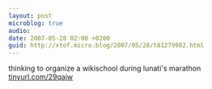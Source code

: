 ```yaml
---
layout: post
microblog: true
audio: 
date: 2007-05-28 02:00 +0200
guid: http://xtof.micro.blog/2007/05/28/t81279982.html
---
```

thinking to organize a wikischool during lunati's marathon [tinyurl.com/29qajw](http://tinyurl.com/29qajw)
